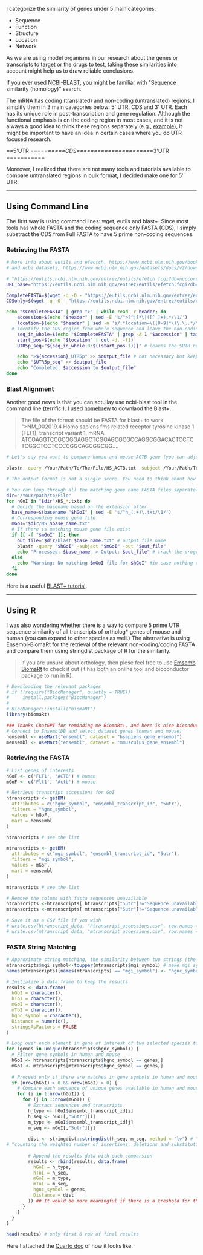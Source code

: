I categorize the similarity of genes under 5 main categories:
- Sequence
- Function
- Structure
- Location
- Network
  
As we are using model organisms in our research about the genes or transcripts to target or the drugs to test, taking these similarities into account might help us to draw reliable conclusions. 

If you ever used [NCBI-BLAST](https://blast.ncbi.nlm.nih.gov/Blast.cgi), you might be familiar with "Sequence similarity (homology)" search.

The mRNA has coding (translated) and non-coding (untranslated) regions. I simplify them in 3 main categories below: 5' UTR, CDS and 3' UTR. Each has its unique role in post-transcription and gene regulation. Although the functional emphasis is on the coding region in most cases, and it is not always a good idea to think these regions separately (e.g., [example](https://joshuaopayne.com/thermostability)), it might be important to have an idea in certain cases where you do UTR focused research.  

   ==5'UTR ====*======CDS=====================*=3'UTR ===========

Moreover, I realized that there are not many tools and tutorials available to compare untranslated regions in bulk format, I decided make one for 5' UTR.

-------------------------------

## Using Command Line
The first way is using command lines: wget, eutils and blast+. 
Since most tools has whole FASTA and the coding sequence only FASTA (CDS), I simply substract the CDS from Full FASTA to have 5 prime non-coding sequences.

### Retrieving the FASTA

```bash
# More info about eutils and efectch, https://www.ncbi.nlm.nih.gov/books/NBK179288/, https://github.com/NCBI-Hackathons/EDirectCookbook, https://www.ncbi.nlm.nih.gov/books/NBK25499/table/chapter4.T._valid_values_of__retmode_and/, https://www.ncbi.nlm.nih.gov/books/NBK25499/,
# and ncbi datasets, https://www.ncbi.nlm.nih.gov/datasets/docs/v2/download-and-install/, https://github.com/ncbi/datasets, https://www.ncbi.nlm.nih.gov/datasets/docs/v2/reference-docs/data-packages/gene-package/, https://www.nature.com/articles/s41597-024-03571-y  as an alternative

# "https://eutils.ncbi.nlm.nih.gov/entrez/eutils/efetch.fcgi?db=nuccore&id=[NM TRANSCRIPT ID]/&rettype=[FASTA FORMAT]"
URL_base="https://eutils.ncbi.nlm.nih.gov/entrez/eutils/efetch.fcgi?db=nuccore&id=%s&rettype=%s"

CompleteFASTA=$(wget -q -O - "https://eutils.ncbi.nlm.nih.gov/entrez/eutils/efetch.fcgi?db=nuccore&id=NM_010240.2&rettype=fasta")
CDSonly=$(wget -q -O - "https://eutils.ncbi.nlm.nih.gov/entrez/eutils/efetch.fcgi?db=nuccore&id=NM_010240.2&rettype=fasta_cds_na")

echo "$CompleteFASTA" | grep ">" | while read -r header; do
	accession=$(echo "$header" | sed -E 's/^>[^|]*\|([^ ]+).*/\1/')
	location=$(echo "$header" | sed -n 's/.*location=\([0-9]*\)\.\..*/\1/p')
  # Identify the CDS region from whole sequence and leave the non-coding (nc)
	seq_in_whole=$(echo "$CompleteFASTA" | grep -A 1 "$accession" | tail -n 1)
	start_pos=$(echo "$location" | cut -d. -f1)
	UTR5p_seq="${seq_in_whole:0:$((start_pos-1))}" # leaves the 5UTR nc sequnece

	echo ">${accession}_UTR5p" >> $output_file # not necessary but keep in similar accession, gene name etc. format
	echo "$UTR5p_seq" >> $output_file
	echo "Completed: $accession to $output_file"
done

```
### Blast Alignment

Another good news is that you can actullay use ncbi-blast tool in the command line (terrific!).
I used [homebrew](https://formulae.brew.sh/formula/blast) to downlaod the Blast+.

> The file of the format should be FASTA for blast+ to work
> ">NM_002019.4 Homo sapiens fms related receptor tyrosine kinase 1 (FLT1), transcript variant 1, mRNA
> ATCGAGGTCCGCGGGAGGCTCGGAGCGCGCCAGGCGGACACTCCTCTCGGCTCCTCCCCGGCAGCGGCGG....
```bash
# Let's say you want to compare human and mouse ACTB gene (you can adjust according to your files)

blastn -query /Your/Path/To/The/File/HS_ACTB.txt -subject /Your/Path/To/The/File/MS_ACTB.txt -out /Your/Path/To/The/File/test_blastn.txt

# The output format is not a single score. You need to think about how to extract the relevant information in a single file (I skip this since we have an alternative below).
```
```bash
# You can loop through all the matching gene name FASTA files separately
dir="/Your/path/to/File"
for hGoI in "$dir"/HS_*.txt; do
  # Decide the basename based on the extension after _
  base_name=$(basename "$hGoI" | sed -E 's/^h_(.+)\.txt/\1/')
  # Corresponding mouse gene file
  mGoI="$dir/MS_$base_name.txt"
  # If there is matching mouse gene file exist
  if [[ -f "$mGoI" ]]; then
    out_file="$dir/blast_$base_name.txt" # output file name
    blastn -query "$hGoI" -subject "$mGoI" -out "$out_file"
    echo "Processed: $base_name -> Output: $out_file" # track the progress
  else
    echo "Warning: No matching $mGoI file for $hGoI" #in case nothing compare from mouse side
  fi
done
```
Here is a useful [BLAST+ tutorial](https://conmeehan.github.io/blast+tutorial.html).

-------------------------------

## Using R
I was also wondering whether there is a way to compare 5 prime UTR sequence similarity of all transcripts of ortholog* genes of mouse and human (you can expand to other species as well.)
The alternative is using Ensembl-BiomaRt for the retrieval of the relevant non-coding/coding FASTA and compare them using stringdist package of R for the similarity.
> If you are unsure about orthology, then plese feel free to use [Emsemb BiomaRt](https://www.ensembl.org/info/data/biomart/index.html) to check it out (it has both an online tool and bioconductor package to run in R).
```r
# Downloading the relevant packages
# if (!require("BiocManager", quietly = TRUE))
#     install.packages("BiocManager")
# 
# BiocManager::install("biomaRt")
library(biomaRt)

### Thanks ChatGPT for reminding me BiomaRt!, and here is nice biconductor tutorial if you are curious: https://bioconductor.org/packages/release/bioc/vignettes/biomaRt/inst/doc/accessing_ensembl.html ###
# Connect to EnsemblDB and select dataset genes (human and mouse)
hensembl <- useMart("ensembl", dataset = "hsapiens_gene_ensembl")
mensembl <- useMart("ensembl", dataset = "mmusculus_gene_ensembl")
```
### Retrieving the FASTA

```r
# List genes of interests
hGoF <- c('FLT1', 'ACTB') # human
mGoF <- c('Flt1', 'Actb') # mouse

# Retrieve transcript accessions for GoI
htranscripts <- getBM(
  attributes = c("hgnc_symbol", "ensembl_transcript_id", "5utr"),
  filters = "hgnc_symbol",
  values = hGoF,
  mart = hensembl
)

htranscripts # see the list

mtranscripts <- getBM(
  attributes = c("mgi_symbol", "ensembl_transcript_id", "5utr"),
  filters = "mgi_symbol",
  values = mGoF,
  mart = mensembl
)

mtranscripts # see the list

# Remove the colums with fasta sequences unavailable
htranscripts <-htranscripts[ htranscripts["5utr"]!="Sequence unavailable",]
mtranscripts <-mtranscripts[ mtranscripts["5utr"]!="Sequence unavailable",]

# Save it as a CSV file if you wish
# write.csv(htranscript_data, "htranscript_accessions.csv", row.names = FALSE)
# write.csv(mtranscript_data, "mtranscript_accessions.csv", row.names = FALSE)
```

### FASTA String Matching
```r
# Approximate string matching, the similarity between two strings (the paper: https://cran.r-project.org/web/packages/stringdist/vignettes/RJournal_6_111-122-2014.pdf)
mtranscripts$mgi_symbol<-toupper(mtranscripts$mgi_symbol) # make mgi symbol similar to hgnc for downstream processes
names(mtranscripts)[names(mtranscripts) == "mgi_symbol"] <- "hgnc_symbol"

# Initialize a data frame to keep the results
results <- data.frame(
  hGoI = character(),
  hToI = character(),
  mGoI = character(),
  mToI = character(),
  hgnc_symbol = character(),
  Distance = numeric(),
  stringsAsFactors = FALSE
)

# Loop over each element in gene of interest of two selected species to calculate distance, and save it
for (genes in unique(htranscripts$hgnc_symbol)) {
  # Filter gene symbols in human and mouse
  hGoI <- htranscripts[htranscripts$hgnc_symbol == genes,]
  mGoI <- mtranscripts[mtranscripts$hgnc_symbol == genes,]
  
  # Proceed only if there are matches in gene symbols in human and mouse
  if (nrow(hGoI) > 0 && nrow(mGoI) > 0) {
    # Compare each sequence of unique genes available in human and mouse
    for (i in 1:nrow(hGoI)) {
      for (j in 1:nrow(mGoI)) {
        # Extract sequences and transcripts
        h_type <- hGoI$ensembl_transcript_id[i]
        h_seq <- hGoI[,"5utr"][i]
        m_type <- mGoI$ensembl_transcript_id[j]
        m_seq <- mGoI[,"5utr"][j]
        
        dist <- stringdist::stringdist(h_seq, m_seq, method = "lv") # "lv" for Levenshtein distance:
# "counting the weighted number of insertions, deletions and substitutions necessary to turn one string into another"
        
        # Append the results data with each comparsion
        results <- rbind(results, data.frame(
          hGoI = h_type,
          hToI = h_seq,
          mGoI = m_type,
          mToI = m_seq,
          hgnc_symbol = genes,
          Distance = dist
        )) ## It would be more meaningful if there is a treshold for the distance measurements based on the mismatches.
      }
    }
  }
}

head(results) # only first 6 row of final results 
```
Here I attached the [Quarto doc]() of how it looks like. 

